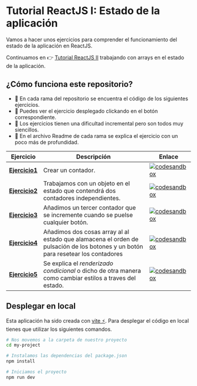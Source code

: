 
# Tutorial ReactJS I: Estado de la aplicación

Vamos a hacer unos ejercicios para comprender el funcionamiento del estado de la aplicación en ReactJS. 

Continuamos en 👉 [Tutorial ReactJS II](https://github.com/HugoLebredo/react_tutorial_2) trabajando con arrays en el estado de la aplicación.

## ¿Cómo funciona este repositorio?

- 🌱 En cada rama del repositorio se encuentra el código de los siguientes ejercicios.
- 🔗 Puedes ver el ejercicio desplegado clickando en el botón correspondiente.
- 📶 Los ejercicios tienen una dificultad incremental pero son todos muy siencillos.
- 📑 En el archivo Readme de cada rama se explica el ejercicio con un poco más de profundidad.

| Ejercicio | Descripción | Enlace |
| -- | -- | -- |
| [**Ejercicio1**](https://github.com/HugoLebredo/react_tutorial/tree/ejercicio1) | Crear un contador. | [![codesandbox](https://codesandbox.io/static/img/play-codesandbox.svg)](https://codesandbox.io/p/github/HugoLebredo/react_tutorial/ejercicio1)|
| [**Ejercicio2**](https://github.com/HugoLebredo/react_tutorial/tree/ejercicio2) | Trabajamos con un objeto en el estado que contendrá dos contadores independientes. | [![codesandbox](https://codesandbox.io/static/img/play-codesandbox.svg)](https://codesandbox.io/p/github/HugoLebredo/react_tutorial/ejercicio2) |
| [**Ejercicio3**](https://github.com/HugoLebredo/react_tutorial/tree/ejercicio3) | Añadimos un tercer contador que se incremente cuando  se puelse cualquier botón. | [![codesandbox](https://codesandbox.io/static/img/play-codesandbox.svg)](https://codesandbox.io/p/github/HugoLebredo/react_tutorial/ejercicio3) |
| [**Ejercicio4**](https://github.com/HugoLebredo/react_tutorial/tree/ejercicio4) | Añadimos dos cosas array al al estado que alamacena el orden de pulsación de los botones y un botón para resetear los contadores | [![codesandbox](https://codesandbox.io/static/img/play-codesandbox.svg)](https://codesandbox.io/p/github/HugoLebredo/react_tutorial/ejercicio4) |
| [**Ejercicio5**](https://github.com/HugoLebredo/react_tutorial/tree/ejercicio5) | Se explica el *renderizado condicional* o dicho de otra manera como cambiar estilos a traves del estado. | [![codesandbox](https://codesandbox.io/static/img/play-codesandbox.svg)](https://codesandbox.io/p/github/HugoLebredo/react_tutorial/ejercicio5) |

## Desplegar en local
Esta aplicación ha sido creada con [vite ⚡️](https://vitejs.dev/). Para desplegar el código en local tienes que utilizar los siguientes comandos.

```bash
# Nos movemos a la carpeta de nuestro proyecto
cd my-project

# Instalamos las dependencias del package.json
npm install

# Iniciamos el proyecto
npm run dev
```
